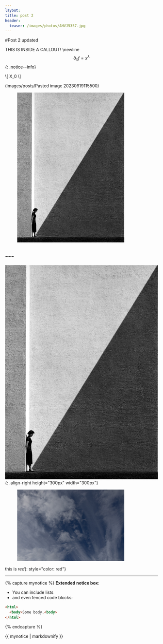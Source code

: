 ```yaml
---
layout: 
title: post 2
header:
  teaser: /images/photos/AHVJ5357.jpg
---
```


#Post 2 updated

THIS IS INSIDE A CALLOUT!
\newline 
$$\partial_x f = x^{\lambda}$$
{: .notice--info}

\\[  X_0 \\]

(images/posts/Pasted image 20230919115500)



<figure style="width: 70%" class="align-center">
  <img src="/images/posts/Pastedimage20230919115500.png" alt="Fan Ho's photo">
</figure>

## ---

![](/images/posts/Pastedimage20230919115500.png){: .align-right height="300px" width="300px"}


<figure style="width: 70%" class="align-center">
  <img src="/images/photos/AHVJ5357.jpg" alt="sky">
</figure>

this is *red*{: style="color: red"}

--- 

{% capture mynotice %}
**Extended notice box**:
* You can include lists
* and even fenced code blocks:

```html
<html>
  <body>Some body.<body>
</html>
```
{% endcapture %}

<div class="notice--info">{{ mynotice | markdownify }}</div>


